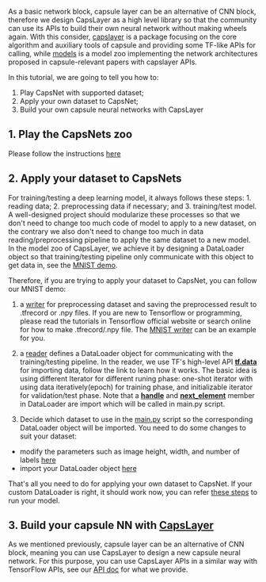 As a basic network block, capsule layer can be an alternative of CNN block, therefore we design CapsLayer as a high level library so that the community can use its APIs to build their own neural network without making wheels again. With this consider, [capslayer](https://github.com/naturomics/CapsLayer/tree/master/capslayer) is a package focusing on the core algorithm and auxiliary tools of capsule and providing some TF-like APIs for calling, while [models](https://github.com/naturomics/CapsLayer/tree/master/models) is a model zoo implementing the network architectures proposed in capsule-relevant papers with capslayer APIs.

In this tutorial, we are going to tell you how to:

1. Play CapsNet with supported dataset;
2. Apply your own dataset to CapsNet;
3. Build your own capsule neural networks with CapsLayer

## 1. Play the CapsNets zoo
Please follow the instructions [here](https://github.com/naturomics/CapsLayer/tree/master/models)

## 2. Apply your dataset to CapsNets
For training/testing a deep learning model, it always follows these steps: 1. reading data; 2. preprocessing data if necessary; and 3. training/test model. A well-designed project should modularize these processes so that we don't need to change too much code of model to apply to a new dataset, on the contrary we also don't need to change too much in data reading/preprocessing pipeline to apply the same dataset to a new model. In the model zoo of CapsLayer, we achieve it by designing a DataLoader object so that training/testing pipeline only communicate with this object to get data in, see the [MNIST demo](https://github.com/naturomics/CapsLayer/blob/master/capslayer/data/datasets/mnist/reader.py#L47).

Therefore, if you are trying to apply your dataset to CapsNet, you can follow our MNIST demo:

1. a [writer](https://github.com/naturomics/CapsLayer/blob/master/capslayer/data/datasets/mnist/writer.py) for preprocessing dataset and saving the preprocessed result to .tfrecord or .npy files. If you are new to Tensorflow or programming, please read the tutorials in Tensorflow official website or search online for how to make .tfrecord/.npy file. The [MNIST writer](https://github.com/naturomics/CapsLayer/blob/master/capslayer/data/datasets/mnist/writer.py) can be an example for you.

2. a [reader](https://github.com/naturomics/CapsLayer/blob/master/capslayer/data/datasets/mnist/reader.py) defines a DataLoader object for communicating with the training/testing pipeline. In the reader, we use TF's high-level API **[tf.data](https://tensorflow.google.cn/guide/datasets)** for importing data, follow the link to learn how it works. The basic idea is using different Iterator for different runing phase: one-shot iterator with using data iteratively(epoch) for training phase, and initializable iterator for validation/test phase. Note that a **[handle](https://github.com/naturomics/CapsLayer/blob/63de13f7be8a6986485988b5405efdc55539cdac/capslayer/data/datasets/mnist/reader.py#L75)** and **[next_element](https://github.com/naturomics/CapsLayer/blob/63de13f7be8a6986485988b5405efdc55539cdac/capslayer/data/datasets/mnist/reader.py#L108)** member in DataLoader are import which will be called in main.py script.

3. Decide which dataset to use in the [main.py](https://github.com/naturomics/CapsLayer/blob/master/models/main.py) script so the corresponding DataLoader object will be imported. You need to do some changes to suit your dataset:
- modify the parameters such as image height, width, and number of labels [here](https://github.com/naturomics/CapsLayer/blob/63de13f7be8a6986485988b5405efdc55539cdac/models/main.py#L205)
- import your DataLoader object [here](https://github.com/naturomics/CapsLayer/blob/63de13f7be8a6986485988b5405efdc55539cdac/models/main.py#L220)

That's all you need to do for applying your own dataset to CapsNet. If your custom DataLoader is right, it should work now, you can refer [these steps](https://github.com/naturomics/CapsLayer/tree/master/models) to run your model.

## 3. Build your capsule NN with [CapsLayer](https://github.com/naturomics/CapsLayer)
As we mentioned previously, capsule layer can be an alternative of CNN block, meaning you can use CapsLayer to design a new capsule neural network. For this purpose, you can use CapsLayer APIs in a similar way with TensorFlow APIs, see our [API doc](https://github.com/naturomics/CapsLayer/blob/master/docs/api_docs.md) for what we provide.
